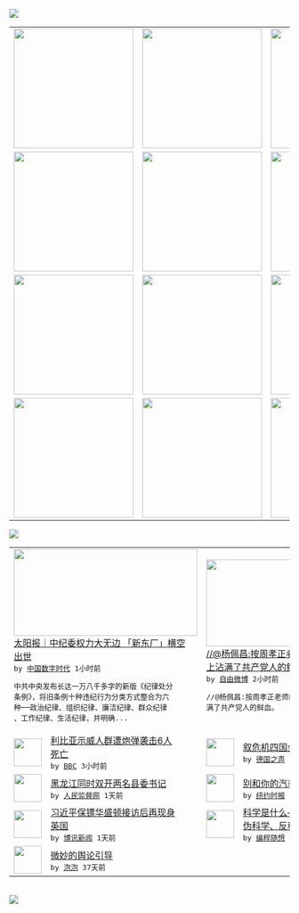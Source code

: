 

<a href="https://github.com/greatfire/z/raw/master/FreeBrowser.apk"><img src="https://raw.githubusercontent.com/greatfire/wiki/master/x/header.png" /></a><table><tr><td width="262" align="center" valign="center"><a href="https://github.com/greatfire/wiki/wiki/nyt" title="纽约时报中文网 国际纵览"><img src="https://raw.githubusercontent.com/greatfire/wiki/master/x/nyt_flag.png" width="215"/></a></td><td width="262" align="center" valign="center"><a href="https://github.com/greatfire/wiki/wiki/dw" title=""><img src="https://raw.githubusercontent.com/greatfire/wiki/master/x/dw_flag.png" width="215"/></a></td><td width="262" align="center" valign="center"><a href="https://github.com/greatfire/wiki/wiki/rmjd" title=""><img src="https://raw.githubusercontent.com/greatfire/wiki/master/x/rmjd_flag.png" width="215"/></a></td></tr><tr><td width="262" align="center" valign="center"><a href="https://github.com/paopaonetizen/website" title="泡泡 - 未经审查的互联网信息"><img src="https://raw.githubusercontent.com/greatfire/wiki/master/x/pp_flag.png" width="215"/></a></td><td width="262" align="center" valign="center"><a href="https://github.com/getlantern/mirror" title="以及自由微博和GreatFire.org官方中文论坛"><img src="https://raw.githubusercontent.com/greatfire/wiki/master/x/lantern_flag.png" width="215"/></a></td><td width="262" align="center" valign="center"><a href="https://github.com/cdtmirrors/m/" title=""><img src="https://raw.githubusercontent.com/greatfire/wiki/master/x/cdt_flag.png" width="215"/></a></td></tr><tr><td width="262" align="center" valign="center"><a href="https://github.com/program-think/blog" title="编程随想的博客"><img src="https://raw.githubusercontent.com/greatfire/wiki/master/x/pt_flag.png" width="215"/></a></td><td width="262" align="center" valign="center"><a href="https://github.com/greatfire/wiki/wiki/bbc" title=""><img src="https://raw.githubusercontent.com/greatfire/wiki/master/x/bbc_flag.png" width="215"/></a></td><td width="262" align="center" valign="center"><a href="https://github.com/freeweibo/s" title="自由微博 - 匿名和不受屏蔽的新浪微博搜索"><img src="https://raw.githubusercontent.com/greatfire/wiki/master/x/fw_flag.png" width="215"/></a></td></tr><tr><td width="262" align="center" valign="center"><a href="https://github.com/greatfire/wiki/wiki/google" title=""><img src="https://raw.githubusercontent.com/greatfire/wiki/master/x/google_flag.png" width="215"/></a></td><td width="262" align="center" valign="center"><a href="https://github.com/bxnews/boxun" title=""><img src="https://raw.githubusercontent.com/greatfire/wiki/master/x/bx_flag.png" width="215"/></a></td><td width="262" align="center" valign="center"><a href="https://github.com/greatfire/wiki/wiki/open-source" title="欢迎访问GreatFire.org开发者项目网站"><img src="https://raw.githubusercontent.com/greatfire/wiki/master/x/open-source_flag.png" width="215"/></a></td></tr></table><img src="https://raw.githubusercontent.com/greatfire/wiki/master/x/newsfeed text.png" /><table cols="4"><tr><td colspan="2" width="380"><a href="http://feedproxy.google.com/~r/chinadigitaltimes/IyPt/~3/rSzNSFR5BYI/"><img src="http://chinadigitaltimes.net/chinese/files/2015/10/k9nnnnnnnnnnnnnnnnnnnn.jpg" width="330" height="156"/></a></br><a href="http://feedproxy.google.com/~r/chinadigitaltimes/IyPt/~3/rSzNSFR5BYI/">太阳报｜中纪委权力大无边 「新东厂」横空<br/>出世</a></br><kbd> by <a href="http://chinadigitaltimes.net/chinese/">中国数字时代</a> 1小时前 </kbd></br><pre>中共中央发布长达一万八千多字的新版《纪律处分<br/>条例》，将旧条例十种违纪行为分类方式整合为六<br/>种──政治纪律、组织纪律、廉洁纪律、群众纪律<br/>、工作纪律、生活纪律，并明确...</pre></td><td colspan="2" width="380"><a href="https://freeweibo.com/weibo/3901369834695275"><img src="https://raw.githubusercontent.com/greatfire/wiki/master/x/fw_logo_b.png" width="330" height="156"/></a></br><a href="https://freeweibo.com/weibo/3901369834695275">//@杨佩昌:按周孝正老师的说法，此人手<br/>上沾满了共产党人的鲜…</a></br><kbd> by <a href="https://freeweibo.com/">自由微博</a> 2小时前 </kbd></br><pre>//@杨佩昌:按周孝正老师的说法，此人手上沾<br/>满了共产党人的鲜血。</pre></td></tr><tr><td><img src="http://a.files.bbci.co.uk/worldservice/live/assets/images/2015/10/23/151023221948_l_144x81_reuters_nocredit.jpg" width="50" height="50"/></td><td width="280"><a href="http://www.bbc.com/zhongwen/simp/world/2015/10/151023_libya_death">利比亚示威人群遭炮弹袭击6人<br/>死亡</a></br><kbd> by <a href="http://www.bbc.co.uk/zhongwen/simp">BBC</a> 3小时前 </kbd></td><td><img src="http://www.dw.com/image/0,,18802648_302,00.jpg" width="50" height="50"/></td><td width="280"><a href="http://dw.com/p/1GtSy?maca=chi-GK-text-greatfire-all-chinese-15625-xml-mrss">叙危机四国会未见实质性结果</a></br><kbd> by <a href="http://dw.de">德国之声</a> 7小时前 </kbd></td></tr><tr><td><img src="http://www.rmjdw.com/uploads/allimg/151023/0SQ54917-0.jpg" width="50" height="50"/></td><td width="280"><a href="http://www.rmjdw.com//yongguandangan/20151023/15223.html">黑龙江同时双开两名县委书记 </a></br><kbd> by <a href="http://www.rmjdw.com/">人民监督网</a> 1天前 </kbd></td><td><img src="https://raw.githubusercontent.com/greatfire/wiki/master/x/nyt_logo.png" width="50" height="50"/></td><td width="280"><a href="https://d3qlz4p8smvoli.cloudfront.net/science/20151023/cc23distraction/">别和你的汽车说话（英文）</a></br><kbd> by <a href="http://m.cn.nytimes.com/">纽约时报</a> 1天前 </kbd></td></tr><tr><td><img src="http://bowenpress.com/wp-content/uploads/2015/10/6996efdd38b0767328bdfc1bbe7b932f" width="50" height="50"/></td><td width="280"><a href="http://www.boxun.com/news/gb/intl/2015/10/201510231218.shtml">习近平保镖华盛顿接访后再现身<br/>英国</a></br><kbd> by <a href="http://www.boxun.com">博讯新闻</a> 1天前 </kbd></td><td><img src="https://raw.githubusercontent.com/greatfire/wiki/master/x/pt_logo.png" width="50" height="50"/></td><td width="280"><a href="http://feedproxy.google.com/~r/programthink/~3/TtQS03PgnFo/What-is-Science.html">科学是什么——兼谈“非科学、<br/>伪科学、反科学”和一些...</a></br><kbd> by <a href="http://program-think.blogspot.com">编程随想</a> 4天前 </kbd></td></tr><tr><td><img src="https://raw.githubusercontent.com/greatfire/wiki/master/x/pp_logo.png" width="50" height="50"/></td><td width="280"><a href="https://pao-pao.net/article/626">微妙的舆论引导</a></br><kbd> by <a href="https://pao-pao.net">泡泡</a> 37天前 </kbd></td></table></br><a href="https://github.com/greatfire/z/raw/master/FreeBrowser.apk"><img src="https://raw.githubusercontent.com/greatfire/wiki/master/x/download app.png" /></a>